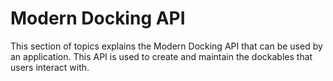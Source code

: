 # Modern Docking API

This section of topics explains the Modern Docking API that can be used by an application. This API is used to create and maintain the dockables that users interact with. 